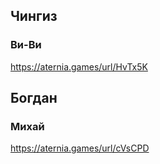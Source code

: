 ## Чингиз
### Ви-Ви
https://aternia.games/url/HvTx5K

## Богдан
### Михай
https://aternia.games/url/cVsCPD
